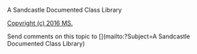 ﻿A Sandcastle Documented Class Library


<p><a href='Copyright (c) 2016 MS.' target='_blank'>Copyright (c) 2016 MS.</a></p>
Send comments on this topic to [](mailto:?Subject=A Sandcastle Documented Class Library)
